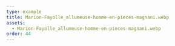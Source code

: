 ```yaml
---
type: example
title: Marion-Fayolle_allumeuse-homme-en-pieces-magnani.webp
assets:
  - Marion-Fayolle_allumeuse-homme-en-pieces-magnani.webp
order: 44
---
```

